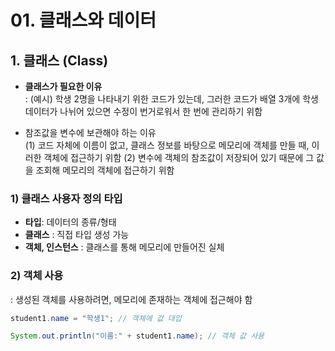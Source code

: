 # 01. 클래스와 데이터

## 1. 클래스 (Class)

- **클래스가 필요한 이유** <br>
  : (예시) 학생 2명을 나타내기 위한 코드가 있는데, 그러한 코드가 배열 3개에 학생 데이터가 나뉘어 있으면 수정이 번거로워서 한 번에 관리하기 위함

- 참조값을 변수에 보관해야 하는 이유 <br>
(1) 코드 자체에 이름이 없고, 클래스 정보를 바탕으로 메모리에 객체를 만들 때, 이러한 객체에 접근하기 위함
(2) 변수에 객체의 참조값이 저장되어 있기 때문에 그 값을 조회해 메모리의 객체에 접근하기 위함 

### 1) 클래스 사용자 정의 타입
- **타입**: 데이터의 종류/형태
- **클래스** : 직접 타입 생성 가능 
- **객체, 인스턴스** : 클래스를 통해 메모리에 만들어진 실체

### 2) 객체 사용
: 생성된 객체를 사용하려면, 메모리에 존재하는 객체에 접근해야 함
```java
student1.name = "학생1"; // 객체에 값 대입

System.out.println("이름:" + student1.name); // 객체 값 사용
```
